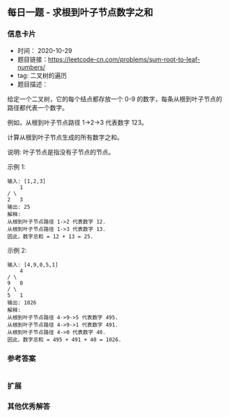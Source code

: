## 每日一题 - 求根到叶子节点数字之和
### 信息卡片 

- 时间： 2020-10-29
- 题目链接：https://leetcode-cn.com/problems/sum-root-to-leaf-numbers/
- tag: 二叉树的遍历
- 题目描述：

给定一个二叉树，它的每个结点都存放一个 0-9 的数字，每条从根到叶子节点的路径都代表一个数字。

例如，从根到叶子节点路径 1->2->3 代表数字 123。

计算从根到叶子节点生成的所有数字之和。

说明: 叶子节点是指没有子节点的节点。

示例 1:

    输入: [1,2,3]
        1
    / \
    2   3
    输出: 25
    解释:
    从根到叶子节点路径 1->2 代表数字 12.
    从根到叶子节点路径 1->3 代表数字 13.
    因此，数字总和 = 12 + 13 = 25.

示例 2:

    输入: [4,9,0,5,1]
        4
    / \
    9   0
    / \
    5   1
    输出: 1026
    解释:
    从根到叶子节点路径 4->9->5 代表数字 495.
    从根到叶子节点路径 4->9->1 代表数字 491.
    从根到叶子节点路径 4->0 代表数字 40.
    因此，数字总和 = 495 + 491 + 40 = 1026.




### 参考答案


```python


```

### 扩展

### 其他优秀解答 





